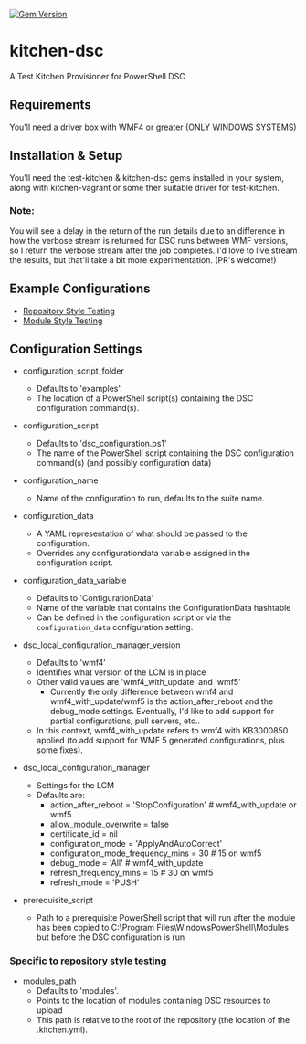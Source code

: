 [![Gem Version](https://badge.fury.io/rb/kitchen-dsc.svg)](http://badge.fury.io/rb/kitchen-dsc)

# kitchen-dsc
A Test Kitchen Provisioner for PowerShell DSC


## Requirements
You'll need a driver box with WMF4 or greater (ONLY WINDOWS SYSTEMS)

## Installation & Setup
You'll need the test-kitchen & kitchen-dsc gems installed in your system, along with kitchen-vagrant or some ther suitable driver for test-kitchen. 

### Note:
You will see a delay in the return of the run details due to an difference in how the verbose stream is returned for DSC runs between WMF versions, so I return the verbose stream after the job completes.  I'd love to live stream the results, but that'll take a bit more experimentation. (PR's welcome!)

## Example Configurations
* [Repository Style Testing](https://github.com/smurawski/dsc-kitchen-project)
* [Module Style Testing](https://github.com/powershellorg/cwebadministration/tree/smurawski/adding_tests)

## Configuration Settings
* configuration_script_folder
  * Defaults to 'examples'.
  * The location of a PowerShell script(s) containing the DSC configuration command(s).

* configuration_script
  * Defaults to 'dsc_configuration.ps1'
  * The name of the PowerShell script containing the DSC configuration command(s) (and possibly configuration data)

* configuration_name
  * Name of the configuration to run, defaults to the suite name.

* configuration_data
  * A YAML representation of what should be passed to the configuration.
  * Overrides any configurationdata variable assigned in the configuration script.

* configuration_data_variable
  * Defaults to 'ConfigurationData'
  * Name of the variable that contains the ConfigurationData hashtable
  * Can be defined in the configuration script or via the `configuration_data` configuration setting.

* dsc_local_configuration_manager_version
  * Defaults to 'wmf4' 
  * Identifies what version of the LCM is in place
  * Other valid values are 'wmf4_with_update' and 'wmf5'
    * Currently the only difference between wmf4 and wmf4_with_update/wmf5 is the action_after_reboot and the debug_mode settings.  Eventually, I'd like to add support for partial configurations, pull servers, etc..
  * In this context, wmf4_with_update refers to wmf4 with KB3000850 applied (to add support for WMF 5 generated configurations, plus some fixes).

* dsc_local_configuration_manager
  * Settings for the LCM
  * Defaults are:
    * action_after_reboot = 'StopConfiguration' # wmf4_with_update or wmf5
    * allow_module_overwrite = false
    * certificate_id = nil
    * configuration_mode = 'ApplyAndAutoCorrect'
    * configuration_mode_frequency_mins = 30    # 15 on wmf5
    * debug_mode = 'All'                        # wmf4_with_update
    * refresh_frequency_mins = 15               # 30 on wmf5
    * refresh_mode = 'PUSH'

* prerequisite_script
  * Path to a prerequisite PowerShell script that will run after the module has been copied to C:\Program Files\WindowsPowerShell\Modules but before the DSC configuration is run

### Specific to repository style testing
* modules_path
  * Defaults to 'modules'.
  * Points to the location of modules containing DSC resources to upload
  * This path is relative to the root of the repository (the location of the .kitchen.yml).
